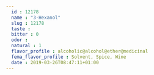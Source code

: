 ```yaml
---
  id : 12178
  name : "3-Hexanol"
  slug : 12178
  taste : 
  bitter : 0
  odor : 
  natural : 1
  flavor_profile : alcoholic@alcohol@ether@medicinal
  fema_flavor_profile : Solvent, Spice, Wine
  date : 2019-03-26T08:47:11+01:00
---
```



